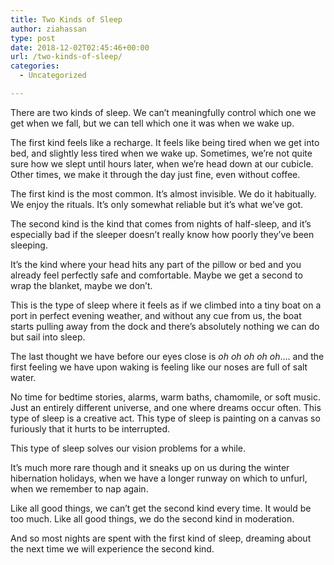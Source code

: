 ```yaml
---
title: Two Kinds of Sleep
author: ziahassan
type: post
date: 2018-12-02T02:45:46+00:00
url: /two-kinds-of-sleep/
categories:
  - Uncategorized

---
```

There are two kinds of sleep. We can’t meaningfully control which one we get when we fall, but we can tell which one it was when we wake up.

The first kind feels like a recharge. It feels like being tired when we get into bed, and slightly less tired when we wake up. Sometimes, we’re not quite sure how we slept until hours later, when we’re head down at our cubicle. Other times, we make it through the day just fine, even without coffee. 

The first kind is the most common. It’s almost invisible. We do it habitually. We enjoy the rituals. It’s only somewhat reliable but it’s what we’ve got.

The second kind is the kind that comes from nights of half-sleep, and it’s especially bad if the sleeper doesn’t really know how poorly they’ve been sleeping.

It’s the kind where your head hits any part of the pillow or bed and you already feel perfectly safe and comfortable. Maybe we get a second to wrap the blanket, maybe we don’t. 

This is the type of sleep where it feels as if we climbed into a tiny boat on a port in perfect evening weather, and without any cue from us, the boat starts pulling away from the dock and there’s absolutely nothing we can do but sail into sleep. 

The last thought we have before our eyes close is _oh oh oh oh oh_…. and the first feeling we have upon waking is feeling like our noses are full of salt water.

No time for bedtime stories, alarms, warm baths, chamomile, or soft music. Just an entirely different universe, and one where dreams occur often. This type of sleep is a creative act. This type of sleep is painting on a canvas so furiously that it hurts to be interrupted.

This type of sleep solves our vision problems for a while.

It’s much more rare though and it sneaks up on us during the winter hibernation holidays, when we have a longer runway on which to unfurl, when we remember to nap again.

Like all good things, we can’t get the second kind every time. It would be too much. Like all good things, we do the second kind in moderation.

And so most nights are spent with the first kind of sleep, dreaming about the next time we will experience the second kind.